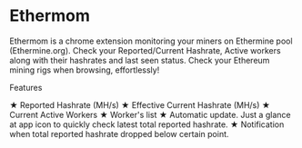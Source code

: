 # Ethermom
Ethermom is a chrome extension monitoring your miners on Ethermine pool (Ethermine.org). Check your Reported/Current Hashrate, Active workers along with their hashrates and last seen status. Check your Ethereum mining rigs when browsing, effortlessly!

Features

★ Reported Hashrate (MH/s)
★ Effective Current Hashrate (MH/s)
★ Current Active Workers
★ Worker's list
★ Automatic update. Just a glance at app icon to quickly check latest total reported hashrate.
★ Notification when total reported hashrate dropped below certain point.
